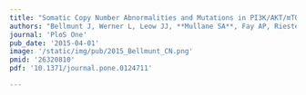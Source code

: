 ```yaml
---
title: "Somatic Copy Number Abnormalities and Mutations in PI3K/AKT/mTOR Pathway Have Prognostic Significance for Overall Survival in Platinum Treated Locally Advanced or Metastatic Urothelial Tumors."
authors: "Bellmunt J, Werner L, Leow JJ, **Mullane SA**, Fay AP, Riester M, Van Hummelen P, Taplin ME, Choueiri TK, Van Allen E, Rosenberg, J."
journal: 'PloS One'
pub_date: '2015-04-01'
image: '/static/img/pub/2015_Bellmunt_CN.png'
pmid: '26320810'
pdf: '10.1371/journal.pone.0124711'

---
```

